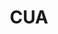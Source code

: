 ---
layout: work-post
title:  "CUA"
image: /assets/img/projects/3d-art.png
type: work
role: Designer
time: "2 week project"
kind: "Field Trial"
group:
---